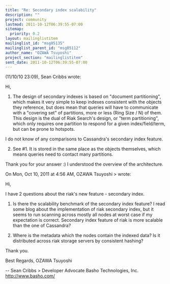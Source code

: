```yaml
---
title: "Re: Secondary index scalability"
description: ""
project: community
lastmod: 2011-10-12T06:39:55-07:00
sitemap:
  priority: 0.2
layout: mailinglistitem
mailinglist_id: "msg05135"
mailinglist_parent_id: "msg05112"
author_name: "OZAWA Tsuyoshi"
project_section: "mailinglistitem"
sent_date: 2011-10-12T06:39:55-07:00
---
```


(11/10/10 23:09), Sean Cribbs wrote:

Hi,

1. The design of secondary indexes is based on "document partitioning",
which makes it very simple to keep indexes consistent with the objects
they reference, but does mean that queries will have to communicate with
a "covering set" of partitions, more or less (Ring Size / N) of them.
 This design is the dual of Riak Search's design, or "term
partitioning", which only requires one partition to respond for a given
index/field/term, but can be prone to hotspots.

I do not know of any comparisons to Cassandra's secondary index feature.

2. See #1. It is stored in the same place as the objects themselves,
which means queries need to contact many partitions.


Thank you for your answer :)
I understood the overview of the architecture.


On Mon, Oct 10, 2011 at 4:56 AM, OZAWA Tsuyoshi
&gt; wrote:

 Hi,

 I have 2 questions about the riak's new feature - secondary index.

 1. Is there the scalability benchmark of the secondary index feature? I
 read some blog about the implementation of riak secondary index, but it
 seems to run scanning across mostly all nodes at worst case if my
 expectation is correct. Secondary index feature of riak is more scalable
 than the one of Cassandra?

 2. Where is the metadata which the nodes contain the indexed data? Is it
 distributed across riak storage servers by consistent hashing?

 Thank you.

 Best Regards,
 OZAWA Tsuyoshi


--
Sean Cribbs &gt;
Developer Advocate
Basho Technologies, Inc.
http://www.basho.com/
